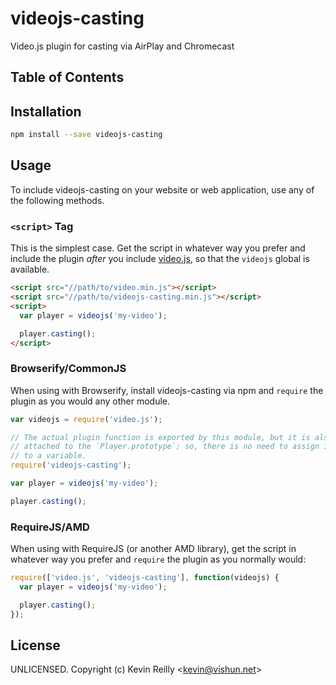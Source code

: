 # videojs-casting

Video.js plugin for casting via AirPlay and Chromecast

## Table of Contents

<!-- START doctoc -->
<!-- END doctoc -->
## Installation

```sh
npm install --save videojs-casting
```

## Usage

To include videojs-casting on your website or web application, use any of the following methods.

### `<script>` Tag

This is the simplest case. Get the script in whatever way you prefer and include the plugin _after_ you include [video.js][videojs], so that the `videojs` global is available.

```html
<script src="//path/to/video.min.js"></script>
<script src="//path/to/videojs-casting.min.js"></script>
<script>
  var player = videojs('my-video');

  player.casting();
</script>
```

### Browserify/CommonJS

When using with Browserify, install videojs-casting via npm and `require` the plugin as you would any other module.

```js
var videojs = require('video.js');

// The actual plugin function is exported by this module, but it is also
// attached to the `Player.prototype`; so, there is no need to assign it
// to a variable.
require('videojs-casting');

var player = videojs('my-video');

player.casting();
```

### RequireJS/AMD

When using with RequireJS (or another AMD library), get the script in whatever way you prefer and `require` the plugin as you normally would:

```js
require(['video.js', 'videojs-casting'], function(videojs) {
  var player = videojs('my-video');

  player.casting();
});
```

## License

UNLICENSED. Copyright (c) Kevin Reilly &lt;kevin@vishun.net&gt;


[videojs]: http://videojs.com/

